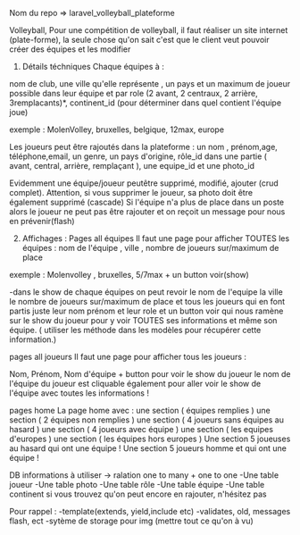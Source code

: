 Nom du repo => laravel_volleyball_plateforme

Volleyball,
Pour une compétition de volleyball, il faut réaliser un site internet (plate-forme), la seule chose qu'on sait c'est que le client veut pouvoir créer des équipes et les modifier

1) Détails téchniques
Chaque équipes à :

nom de club, une ville qu'elle représente , un pays et un maximum de joueur possible dans leur équipe et par role (2 avant, 2 centraux, 2 arrière, 3remplacants)*, continent_id (pour déterminer dans quel contient l'équipe joue)

exemple :
MolenVolley, bruxelles, belgique, 12max, europe

Les joueurs peut être rajoutés dans la plateforme :
un nom , prénom,age, téléphone,email, un genre, un pays d'origine, rôle_id dans une partie ( avant, central, arrière, remplaçant ), une equipe_id et une photo_id

Evidemment une équipe/joueur peutêtre supprimé, modifié, ajouter (crud complet). Attention, si vous supprimer le joueur, sa photo doit être également supprimé (cascade)
Si l'équipe n'a plus de place dans un poste alors le joueur ne peut pas être rajouter et on reçoit un message pour nous en prévenir(flash)

2) Affichages :
Pages all équipes
Il faut une page pour afficher TOUTES les équipes :
nom de l'équipe , ville , nombre de joueurs sur/maximum de place

exemple :
Molenvolley , bruxelles, 5/7max + un button voir(show)

-dans le show de chaque équipes on peut revoir le nom de l'equipe la ville le nombre de joueurs sur/maximum de place et tous les joueurs qui en font partis juste leur nom prénom et leur role et un button voir qui nous ramène sur le show du joueur pour y voir TOUTES ses informations et même son équipe. ( utiliser les méthode dans les modèles pour récupérer cette information.)

pages all joueurs
Il faut une page pour afficher tous les joueurs :

Nom, Prénom, Nom d'équipe + button pour voir le show du joueur
le nom de l'équipe du joueur est cliquable également pour aller voir le show de l'équipe avec toutes les informations !

pages home
La page home avec :
une section ( équipes remplies )
une section ( 2 équipes non remplies )
une section ( 4 joueurs sans équipes au hasard )
une section ( 4 joueurs avec équipe )
une section ( les equipes d'europes )
une section ( les équipes hors europes )
Une section 5 joueuses au hasard qui ont une équipe !
Une section 5 joueurs homme et qui ont une équipe !

DB informations
à utiliser -> ralation one to many + one to one
-Une table joueur
-Une table photo
-Une table rôle
-Une table équipe
-Une table continent
si vous trouvez qu'on peut encore en rajouter, n'hésitez pas

Pour rappel :
-template(extends, yield,include etc)
-validates, old, messages flash, ect
-sytème de storage pour img
(mettre tout ce qu'on à vu)